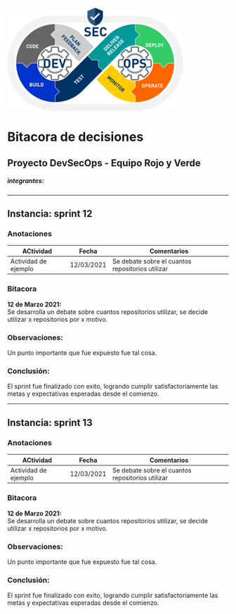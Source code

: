 ![A nice image.](devsecops.png)
# Bitacora de decisiones
## Proyecto DevSecOps - Equipo Rojo y Verde
##### integrantes:
--------
## Instancia: sprint 12  

### Anotaciones
| ACtividad | Fecha | Comentarios |
| ------ | ------ | ------ |
| Actividad de ejemplo | 12/03/2021 | Se debate sobre el cuantos repositorios utilizar |

### Bitacora 
**12 de Marzo 2021:**  
Se desarrolla un debate sobre cuantos repositorios utilizar, se decide utilizar x repositorios por x motivo.

### Observaciones:
Un punto importante que fue expuesto fue tal cosa.

### Conclusión:
El sprint fue finalizado con exito, logrando cumplir satisfactoriamente las metas y expectativas esperadas desde el comienzo.

-------------
## Instancia: sprint 13

### Anotaciones
| ACtividad | Fecha | Comentarios |
| ------ | ------ | ------ |
| Actividad de ejemplo | 12/03/2021 | Se debate sobre el cuantos repositorios utilizar |

### Bitacora 
**12 de Marzo 2021:**  
Se desarrolla un debate sobre cuantos repositorios utilizar, se decide utilizar x repositorios por x motivo.

### Observaciones:
Un punto importante que fue expuesto fue tal cosa.

### Conclusión:
El sprint fue finalizado con exito, logrando cumplir satisfactoriamente las metas y expectativas esperadas desde el comienzo.